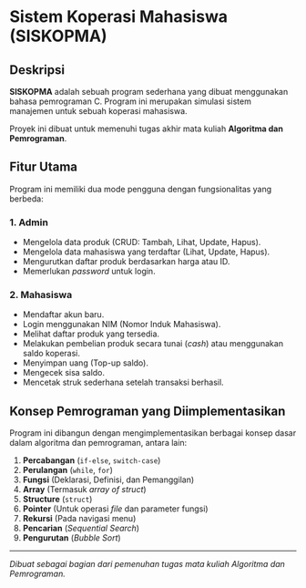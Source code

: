 # Sistem Koperasi Mahasiswa (SISKOPMA)

## Deskripsi

**SISKOPMA** adalah sebuah program sederhana yang dibuat menggunakan bahasa pemrograman C. Program ini merupakan simulasi sistem manajemen untuk sebuah koperasi mahasiswa. 

Proyek ini dibuat untuk memenuhi tugas akhir mata kuliah **Algoritma dan Pemrograman**.

## Fitur Utama

Program ini memiliki dua mode pengguna dengan fungsionalitas yang berbeda:

### 1. Admin
- Mengelola data produk (CRUD: Tambah, Lihat, Update, Hapus).
- Mengelola data mahasiswa yang terdaftar (Lihat, Update, Hapus).
- Mengurutkan daftar produk berdasarkan harga atau ID.
- Memerlukan _password_ untuk login.

### 2. Mahasiswa
- Mendaftar akun baru.
- Login menggunakan NIM (Nomor Induk Mahasiswa).
- Melihat daftar produk yang tersedia.
- Melakukan pembelian produk secara tunai (_cash_) atau menggunakan saldo koperasi.
- Menyimpan uang (Top-up saldo).
- Mengecek sisa saldo.
- Mencetak struk sederhana setelah transaksi berhasil.

## Konsep Pemrograman yang Diimplementasikan
Program ini dibangun dengan mengimplementasikan berbagai konsep dasar dalam algoritma dan pemrograman, antara lain:
1.  **Percabangan** (`if-else`, `switch-case`)
2.  **Perulangan** (`while`, `for`)
3.  **Fungsi** (Deklarasi, Definisi, dan Pemanggilan)
4.  **Array** (Termasuk _array of struct_)
5.  **Structure** (`struct`)
6.  **Pointer** (Untuk operasi _file_ dan parameter fungsi)
7.  **Rekursi** (Pada navigasi menu)
8.  **Pencarian** (_Sequential Search_)
9.  **Pengurutan** (_Bubble Sort_)


---
*Dibuat sebagai bagian dari pemenuhan tugas mata kuliah Algoritma dan Pemrograman.*
